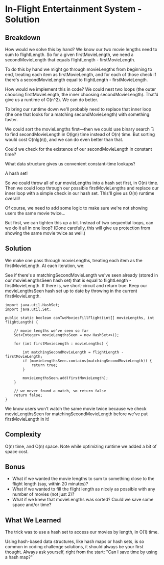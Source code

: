 # In-Flight Entertainment System - Solution

## Breakdown
How would we solve this by hand? We know our two movie lengths need to sum to flightLength. So for a given firstMovieLength, we need a secondMovieLength that equals flightLength - firstMovieLength.

To do this by hand we might go through movieLengths from beginning to end, treating each item as firstMovieLength, and for each of those check if there's a secondMovieLength equal to flightLength - firstMovieLength.

How would we implement this in code? We could nest two loops (the outer choosing firstMovieLength, the inner choosing secondMovieLength). That’d give us a runtime of O(n^2). We can do better.

To bring our runtime down we'll probably need to replace that inner loop (the one that looks for a matching secondMovieLength) with something faster.

We could sort the movieLengths first—then we could use binary search ↴ to find secondMovieLength in O(lgn) time instead of O(n) time. But sorting would cost O(nlg(n)), and we can do even better than that.

Could we check for the existence of our secondMovieLength in constant time?

What data structure gives us convenient constant-time lookups?

A hash set!

So we could throw all of our movieLengths into a hash set first, in O(n) time. Then we could loop through our possible firstMovieLengths and replace our inner loop with a simple check in our hash set. This'll give us O(n) runtime overall!

Of course, we need to add some logic to make sure we're not showing users the same movie twice...

But first, we can tighten this up a bit. Instead of two sequential loops, can we do it all in one loop? (Done carefully, this will give us protection from showing the same movie twice as well.)

## Solution
We make one pass through movieLengths, treating each item as the firstMovieLength. At each iteration, we:

See if there's a matchingSecondMovieLength we've seen already (stored in our movieLengthsSeen hash set) that is equal to flightLength - firstMovieLength. If there is, we short-circuit and return true.
Keep our movieLengthsSeen hash set up to date by throwing in the current firstMovieLength.
```
import java.util.HashSet;
import java.util.Set;

public static boolean canTwoMoviesFillFlight(int[] movieLengths, int flightLength) {

    // movie lengths we've seen so far
    Set<Integer> movieLengthsSeen = new HashSet<>();

    for (int firstMovieLength : movieLengths) {

        int matchingSecondMovieLength = flightLength - firstMovieLength;
        if (movieLengthsSeen.contains(matchingSecondMovieLength)) {
            return true;
        }

        movieLengthsSeen.add(firstMovieLength);
    }

    // we never found a match, so return false
    return false;
}
```
We know users won't watch the same movie twice because we check movieLengthsSeen for matchingSecondMovieLength before we've put firstMovieLength in it!

## Complexity
O(n) time, and O(n) space. Note while optimizing runtime we added a bit of space cost.

## Bonus
* What if we wanted the movie lengths to sum to something close to the flight length (say, within 20 minutes)?
* What if we wanted to fill the flight length as nicely as possible with any number of movies (not just 2)?
* What if we knew that movieLengths was sorted? Could we save some space and/or time?

## What We Learned
The trick was to use a hash set to access our movies by length, in O(1) time.

Using hash-based data structures, like hash maps or hash sets, is so common in coding challenge solutions, it should always be your first thought. Always ask yourself, right from the start: "Can I save time by using a hash map?"
